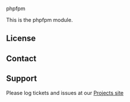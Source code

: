 phpfpm

This is the phpfpm module.

License
-------


Contact
-------


Support
-------

Please log tickets and issues at our [Projects site](http://projects.example.com)
